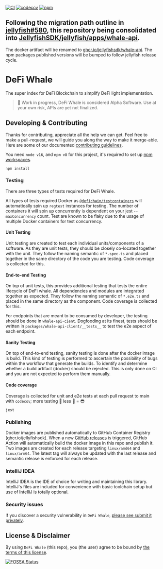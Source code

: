 [![CI](https://github.com/JellyfishSDK/whale/actions/workflows/ci.yml/badge.svg)](https://github.com/JellyfishSDK/whale/actions/workflows/ci.yml)
[![codecov](https://codecov.io/gh/JellyfishSDK/whale/branch/main/graph/badge.svg?token=kBCC9qSRrA)](https://codecov.io/gh/JellyfishSDK/whale)
[![npm](https://img.shields.io/npm/v/@defichain/whale-api-client)](https://www.npmjs.com/package/@defichain/whale-api-client)

## Following the migration path outline in [jellyfish#580](https://github.com/JellyfishSDK/jellyfish/issues/580), this repository being consolidated into [JellyfishSDK/jellyfish/apps/whale-api](https://github.com/JellyfishSDK/jellyfish/tree/main/apps/whale-api).

The docker artifact will be renamed
to [ghcr.io/jellyfishsdk/whale-api](https://github.com/JellyfishSDK/jellyfish/pkgs/container/whale-api). The npm
packages published versions will be bumped to follow jellyfish release cycle.

# DeFi Whale

The super index for DeFi Blockchain to simplify DeFi light implementation.

> 🚧 Work in progress, DeFi Whale is considered Alpha Software. Use at your own risk, APIs are yet not finalized.

## Developing & Contributing

Thanks for contributing, appreciate all the help we can get. Feel free to make a pull-request, we will guide you along
the way to make it merge-able. Here are some of our documented [contributing guidelines](CONTRIBUTING.md).

You need `node v16`, and `npm v8` for this project, it's required to set
up [npm workspaces](https://docs.npmjs.com/cli/v7/using-npm/workspaces).

```shell
npm install
```

### Testing

There are three types of tests required for DeFi Whale.

All types of tests required Docker as [`@defichain/testcontainers`](https://jellyfishsdk.com/testing/testcontainers)
will automatically spin up `regtest` instances for testing. The number of containers it will spin up concurrently is
dependent on your jest `--maxConcurrency` count. Test are known to be flaky due to the usage of multiple Docker
containers for test concurrency.

#### Unit Testing

Unit testing are created to test each individual units/components of a software. As they are unit tests, they should be
closely co-located together with the unit. They follow the naming semantic of `*.spec.ts` and placed together in the
same directory of the code you are testing. Code coverage is collected for this.

#### End-to-end Testing

On top of unit tests, this provides additional testing that tests the entire lifecycle of DeFi whale. All dependencies
and modules are integrated together as expected. They follow the naming semantic of `*.e2e.ts` and placed in the same
directory as the component. Code coverage is collected for this.

For endpoints that are meant to be consumed by developer, the testing should be done in `whale-api-cient`. Dogfooding at
its finest, tests should be written in `packages/whale-api-client/__tests__` to test the e2e aspect of each endpoint.

#### Sanity Testing

On top of end-to-end testing, sanity testing is done after the docker image is build. This kind of testing is performed
to ascertain the possibility of bugs within the workflow that generate the builds. To identify and determine whether a
build artifact (docker) should be rejected. This is only done on CI and you are not expected to perform them manually.

#### Code coverage

Coverage is collected for unit and e2e tests at each pull request to main with `codecov`; more testing 🚀 less 🐛 = 😎

```shell
jest
```

### Publishing

Docker images are published automatically to GitHub Container Registry (ghcr.io/jellyfishsdk). When a
new [GitHub releases](https://github.com/JellyfishSDK/whale/releases) is triggered, GitHub Action will automatically
build the
docker image in this repo and publish it. Two images are created for each release targeting `linux/amd64`
and `linux/arm64`. The latest tag will always be updated with the last release and semantic release is enforced for each
release.

### IntelliJ IDEA

IntelliJ IDEA is the IDE of choice for writing and maintaining this library. IntelliJ's files are included for
convenience with basic toolchain setup but use of IntelliJ is totally optional.

### Security issues

If you discover a security vulnerability in `DeFi Whale`,
[please see submit it privately](https://github.com/JellyfishSDK/.github/blob/main/SECURITY.md).

## License & Disclaimer

By using `DeFi Whale` (this repo), you (the user) agree to be bound by [the terms of this license](LICENSE).

[![FOSSA Status](https://app.fossa.com/api/projects/git%2Bgithub.com%2FDeFiCh%2Fwhale.svg?type=large)](https://app.fossa.com/projects/git%2Bgithub.com%2FDeFiCh%2Fwhale?ref=badge_large)
